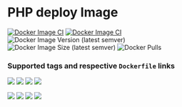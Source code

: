 # PHP deploy Image

[![Docker Image CI](https://github.com/chinayin-docker/php-deploy/actions/workflows/ci.yml/badge.svg?event=schedule)](https://github.com/chinayin-docker/php-deploy/actions/workflows/ci.yml)
[![Docker Image CI](https://github.com/chinayin-docker/php-deploy/actions/workflows/ci.yml/badge.svg?branch=master&event=status)](https://github.com/chinayin-docker/php-deploy/actions/workflows/ci.yml)
![Docker Image Version (latest semver)](https://img.shields.io/docker/v/chinayin/php-deploy?sort=semver)
![Docker Image Size (latest semver)](https://img.shields.io/docker/image-size/chinayin/php-deploy?sort=semver)
![Docker Pulls](https://img.shields.io/docker/pulls/chinayin/php-deploy)

### Supported tags and respective `Dockerfile` links

![](https://img.shields.io/docker/v/chinayin/php/7.2-fpm)
![](https://img.shields.io/docker/v/chinayin/php/7.2-cli)
![](https://img.shields.io/docker/v/chinayin/php/7.2-fpm-slim)
![](https://img.shields.io/docker/v/chinayin/php/7.2-cli-slim)

![](https://img.shields.io/docker/v/chinayin/php/7.4-fpm)
![](https://img.shields.io/docker/v/chinayin/php/7.4-cli)
![](https://img.shields.io/docker/v/chinayin/php/7.4-fpm-slim)
![](https://img.shields.io/docker/v/chinayin/php/7.4-cli-slim)

